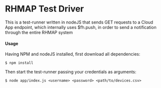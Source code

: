 # RHMAP Test Driver
This is a test-runner written in nodeJS that sends GET requests to a Cloud App endpoint, which internally uses $fh.push, in order to send a notification through the entire RHMAP system

#### Usage
Having NPM and nodeJS installed, first download all dependencies:
```
$ npm install
```
Then start the test-runner passing your credentials as arguments:
```
$ node app/index.js <username> <password> <path/to/devices.csv>
```
